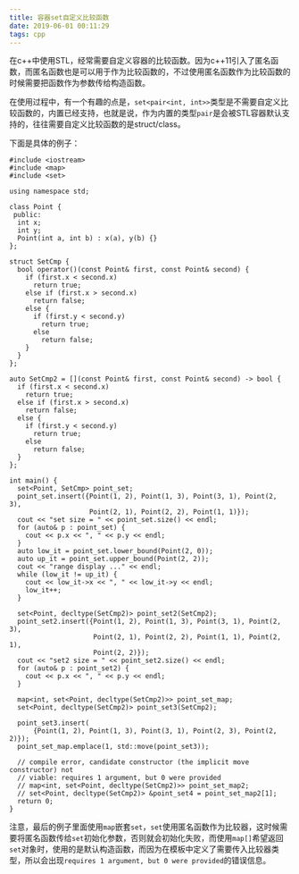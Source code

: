 ```yaml
---
title: 容器set自定义比较函数
date: 2019-06-01 00:11:29
tags: cpp
---
```


在c++中使用STL，经常需要自定义容器的比较函数。因为c++11引入了匿名函数，而匿名函数也是可以用于作为比较函数的，不过使用匿名函数作为比较函数的时候需要把函数作为参数传给构造函数。

在使用过程中，有一个有趣的点是，`set<pair<int, int>>`类型是不需要自定义比较函数的，内置已经支持，也就是说，作为内置的类型`pair`是会被STL容器默认支持的，往往需要自定义比较函数的是struct/class。

下面是具体的例子：
```
#include <iostream>
#include <map>
#include <set>

using namespace std;

class Point {
 public:
  int x;
  int y;
  Point(int a, int b) : x(a), y(b) {}
};

struct SetCmp {
  bool operator()(const Point& first, const Point& second) {
    if (first.x < second.x)
      return true;
    else if (first.x > second.x)
      return false;
    else {
      if (first.y < second.y)
        return true;
      else
        return false;
    }
  }
};

auto SetCmp2 = [](const Point& first, const Point& second) -> bool {
  if (first.x < second.x)
    return true;
  else if (first.x > second.x)
    return false;
  else {
    if (first.y < second.y)
      return true;
    else
      return false;
  }
};

int main() {
  set<Point, SetCmp> point_set;
  point_set.insert({Point(1, 2), Point(1, 3), Point(3, 1), Point(2, 3),
                    Point(2, 1), Point(2, 2), Point(1, 1)});
  cout << "set size = " << point_set.size() << endl;
  for (auto& p : point_set) {
    cout << p.x << ", " << p.y << endl;
  }
  auto low_it = point_set.lower_bound(Point(2, 0));
  auto up_it = point_set.upper_bound(Point(2, 2));
  cout << "range display ..." << endl;
  while (low_it != up_it) {
    cout << low_it->x << ", " << low_it->y << endl;
    low_it++;
  }

  set<Point, decltype(SetCmp2)> point_set2(SetCmp2);
  point_set2.insert({Point(1, 2), Point(1, 3), Point(3, 1), Point(2, 3),
                     Point(2, 1), Point(2, 2), Point(1, 1), Point(2, 1),
                     Point(2, 2)});
  cout << "set2 size = " << point_set2.size() << endl;
  for (auto& p : point_set2) {
    cout << p.x << ", " << p.y << endl;
  }

  map<int, set<Point, decltype(SetCmp2)>> point_set_map;
  set<Point, decltype(SetCmp2)> point_set3(SetCmp2);

  point_set3.insert(
      {Point(1, 2), Point(1, 3), Point(3, 1), Point(2, 3), Point(2, 2)});
  point_set_map.emplace(1, std::move(point_set3));

  // compile error, candidate constructor (the implicit move constructor) not
  // viable: requires 1 argument, but 0 were provided
  // map<int, set<Point, decltype(SetCmp2)>> point_set_map2;
  // set<Point, decltype(SetCmp2)> &point_set4 = point_set_map2[1];
  return 0;
}
```

注意，最后的例子里面使用`map`嵌套`set`，`set`使用匿名函数作为比较器，这时候需要将匿名函数传给`set`初始化参数，否则就会初始化失败，而使用`map[]`希望返回`set`对象时，使用的是默认构造函数，而因为在模板中定义了需要传入比较器类型，所以会出现`requires 1 argument, but 0 were provided`的错误信息。